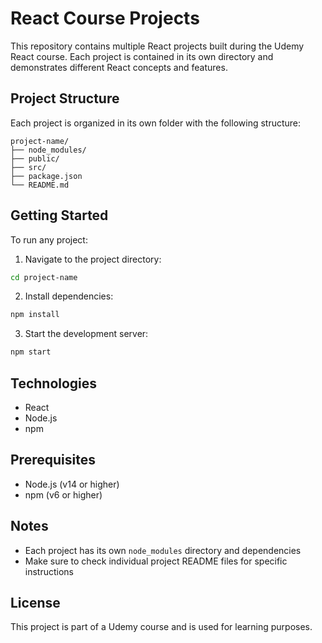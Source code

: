 # React Course Projects

This repository contains multiple React projects built during the Udemy React course. Each project is contained in its own directory and demonstrates different React concepts and features.



## Project Structure

Each project is organized in its own folder with the following structure:
```
project-name/
├── node_modules/
├── public/
├── src/
├── package.json
└── README.md
```

## Getting Started

To run any project:

1. Navigate to the project directory:
```bash
cd project-name
```

2. Install dependencies:
```bash
npm install
```

3. Start the development server:
```bash
npm start
```

## Technologies

- React
- Node.js
- npm

## Prerequisites

- Node.js (v14 or higher)
- npm (v6 or higher)

## Notes

- Each project has its own `node_modules` directory and dependencies
- Make sure to check individual project README files for specific instructions

## License

This project is part of a Udemy course and is used for learning purposes.